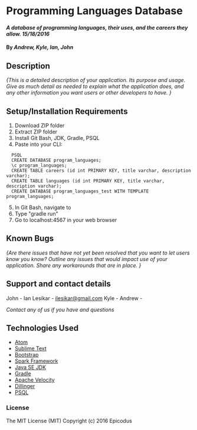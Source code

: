 # Programming Languages Database

#### _A database of programming languages, their uses, and the careers they allow. 15/18/2016_

#### By _**Andrew, Kyle, Ian, John**_

## Description

_{This is a detailed description of your application. Its purpose and usage.  Give as much detail as needed to explain what the application does, and any other information you want users or other developers to have. }_

## Setup/Installation Requirements

1. Download ZIP folder
2. Extract ZIP folder
3. Install Git Bash, JDK, Gradle, PSQL
4. Paste into your CLI:
```
  PSQL
  CREATE DATABASE program_languages;
  \c program_languages;
  CREATE TABLE careers (id int PRIMARY KEY, title varchar, description varchar);
  CREATE TABLE languages (id int PRIMARY KEY, title varchar, description varchar);
  CREATE DATABASE program_languages_test WITH TEMPLATE program_languages;
```
5. In Git Bash, navigate to
6. Type "gradle run"
7. Go to localhost:4567 in your web browser

## Known Bugs

_{Are there issues that have not yet been resolved that you want to let users know you know?  Outline any issues that would impact use of your application.  Share any workarounds that are in place. }_

## Support and contact details

John -
Ian Lesikar - ilesikar@gmail.com
Kyle -
Andrew -

_Contact any of us if you have and questions_

## Technologies Used

* [Atom](https://atom.io/)
* [Sublime Text](https://www.sublimetext.com/)
* [Bootstrap](http://getbootstrap.com/)
* [Spark Framework](http://sparkjava.com/)
* [Java SE JDK](http://www.oracle.com/technetwork/java/javase/downloads/index.html)
* [Gradle](https://gradle.org/)
* [Apache Velocity](https://velocity.apache.org/engine/releases/velocity-1.5/index.html)
* [Dillinger](http://dillinger.io/)
* [PSQL](http://www.postgresql.org/)

### License

The MIT License (MIT) Copyright (c) 2016 Epicodus
